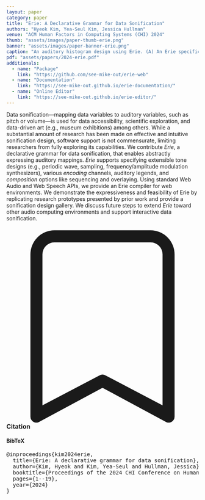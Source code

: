 ```yaml
---
layout: paper
category: paper
title: "Erie: A Declarative Grammar for Data Sonification"
authors: "Hyeok Kim, Yea-Seul Kim, Jessica Hullman"
venue: "ACM Human Factors in Computing Systems (CHI) 2024"
thumb: "assets/images/paper-thumb-erie.png"
banner: "assets/images/paper-banner-erie.png"
caption: "An auditory histogram design using Erie. (A) An Erie specification for a histogram for Miles per Gallon variable in cars.json dataset. (B) Erie’s compiler computes the specification into an audio queue (time schedule for sounds to be played). (C) Erie’s web player renders the audio queue into actual sound."
pdf: "assets/papers/2024-erie.pdf"
additionals:
  - name: "Package"
    link: "https://github.com/see-mike-out/erie-web"
  - name: "Documentation"
    link: "https://see-mike-out.github.io/erie-documentation/"
  - name: "Online Editor"
    link: "https://see-mike-out.github.io/erie-editor/"
---
```


<!-- abstract -->

Data sonification&mdash;mapping data variables to auditory variables, such as pitch or volume&mdash;is used for data accessibility, scientific exploration, and data-driven art (e.g., museum exhibitions) among others. While a substantial amount of research has been made on effective and intuitive sonification design, software support is not commensurate, limiting researchers from fully exploring its capabilities. We contribute <i>Erie</i>, a declarative grammar for data sonification, that enables abstractly expressing auditory mappings. <i>Erie</i> supports specifying extensible tone designs (e.g., periodic wave, sampling, frequency/amplitude modulation synthesizers), various <i>encoding</i> channels, auditory legends, and <i>composition</i> options like sequencing and overlaying. Using standard Web Audio and Web Speech APIs, we provide an Erie compiler for web environments. We demonstrate the expressiveness and feasibility of Erie by replicating research prototypes presented by prior work and provide a sonification design gallery. We discuss future steps to extend <i>Erie</i> toward other audio computing environments and support interactive data sonification.

<h3><svg xmlns="http://www.w3.org/2000/svg" fill="currentColor" class="bi bi-bookmark" viewBox="0 0 16 16">
  <path d="M2 2a2 2 0 0 1 2-2h8a2 2 0 0 1 2 2v13.5a.5.5 0 0 1-.777.416L8 13.101l-5.223 2.815A.5.5 0 0 1 2 15.5V2zm2-1a1 1 0 0 0-1 1v12.566l4.723-2.482a.5.5 0 0 1 .554 0L13 14.566V2a1 1 0 0 0-1-1H4z"/>
</svg> Citation</h3>
<div class="bibtex">
<!-- bibtex -->
<h4>BibTeX</h4>
<pre>
@inproceedings{kim2024erie,
  title={Erie: A declarative grammar for data sonification},
  author={Kim, Hyeok and Kim, Yea-Seul and Hullman, Jessica},
  booktitle={Proceedings of the 2024 CHI Conference on Human Factors in Computing Systems},
  pages={1--19},
  year={2024}
}
</pre>
</div>
